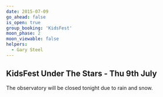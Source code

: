 ```yaml
---
date: 2015-07-09
go_ahead: false
is_open: true
group_booking: 'KidsFest'
moon_phase: 2
moon_viewable: false
helpers:
  - Gary Steel
---
```

KidsFest Under The Stars - Thu 9th July
---------------------------------------

The observatory will be closed tonight due to rain and snow.
